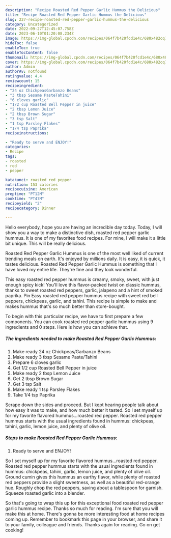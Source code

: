 ```yaml
---
description: "Recipe Roasted Red Pepper Garlic Hummus the Delicious"
title: "Recipe Roasted Red Pepper Garlic Hummus the Delicious"
slug: 227-recipe-roasted-red-pepper-garlic-hummus-the-delicious
category: Uncategorized
date: 2022-09-27T12:45:07.758Z
date: 2023-06-10T01:20:08.234Z
image: https://img-global.cpcdn.com/recipes/064f7b420fcd1e4c/680x482cq70/roasted-red-pepper-garlic-hummus-recipe-main-photo.jpg
hideToc: false
enableToc: true
enableTocContent: false
thumbnail: https://img-global.cpcdn.com/recipes/064f7b420fcd1e4c/680x482cq70/roasted-red-pepper-garlic-hummus-recipe-main-photo.jpg
cover: https://img-global.cpcdn.com/recipes/064f7b420fcd1e4c/680x482cq70/roasted-red-pepper-garlic-hummus-recipe-main-photo.jpg
author: Admin
authorAv: notfound
ratingvalue: 4.4
reviewcount: 15
recipeingredient:
- "24 oz ChickpeasGarbanzo Beans"
- "3 tbsp Sesame PasteTahini"
- "6 cloves garlic"
- "1/2 cup Roasted Bell Pepper in juice"
- "2 tbsp Lemon Juice"
- "2 tbsp Brown Sugar"
- "3 tsp Salt"
- "1 tsp Parsley Flakes"
- "1/4 tsp Paprika"
recipeinstructions:

- "Ready to serve and ENJOY!"
categories:
- Recipe
tags:
- roasted
- red
- pepper

katakunci: roasted red pepper 
nutrition: 153 calories
recipecuisine: American
preptime: "PT12M"
cooktime: "PT47M"
recipeyield: "2"
recipecategory: Dinner

---
```



Hello everybody, hope you are having an incredible day today. Today, I will show you a way to make a distinctive dish, roasted red pepper garlic hummus. It is one of my favorites food recipes. For mine, I will make it a little bit unique. This will be really delicious.

Roasted Red Pepper Garlic Hummus is one of the most well liked of current trending meals on earth. It's enjoyed by millions daily. It is easy, it is quick, it tastes delicious. Roasted Red Pepper Garlic Hummus is something that I have loved my entire life. They're fine and they look wonderful.

This easy roasted red pepper hummus is creamy, smoky, sweet, with just enough spicy kick! You&#39;ll love this flavor-packed twist on classic hummus, thanks to sweet roasted red peppers, garlic, jalapeno and a hint of smoked paprika. Pin Easy roasted red pepper hummus recipe with sweet red bell peppers, chickpeas, garlic, and tahini. This recipe is simple to make and makes hummus that&#39;s so much better than store-bought.


To begin with this particular recipe, we have to first prepare a few components. You can cook roasted red pepper garlic hummus using 9 ingredients and 0 steps. Here is how you can achieve that.

<!--inarticleads1-->

##### The ingredients needed to make Roasted Red Pepper Garlic Hummus:

1. Make ready 24 oz Chickpeas/Garbanzo Beans
1. Make ready 3 tbsp Sesame Paste/Tahini
1. Prepare 6 cloves garlic
1. Get 1/2 cup Roasted Bell Pepper in juice
1. Make ready 2 tbsp Lemon Juice
1. Get 2 tbsp Brown Sugar
1. Get 3 tsp Salt
1. Make ready 1 tsp Parsley Flakes
1. Take 1/4 tsp Paprika


Scrape down the sides and proceed. But I kept hearing people talk about how easy it was to make, and how much better it tasted. So I set myself up for my favorite flavored hummus…roasted red pepper. Roasted red pepper hummus starts with the usual ingredients found in hummus: chickpeas, tahini, garlic, lemon juice, and plenty of olive oil. 

<!--inarticleads2-->

##### Steps to make Roasted Red Pepper Garlic Hummus:


1. Ready to serve and ENJOY!

So I set myself up for my favorite flavored hummus…roasted red pepper. Roasted red pepper hummus starts with the usual ingredients found in hummus: chickpeas, tahini, garlic, lemon juice, and plenty of olive oil. Ground cumin gives this hummus an earthy flavor, while plenty of roasted red peppers provide a slight sweetness, as well as a beautiful red-orange hue. Roughly chop the red peppers, saving about a tablespoon for garnish. Squeeze roasted garlic into a blender. 

So that's going to wrap this up for this exceptional food roasted red pepper garlic hummus recipe. Thanks so much for reading. I'm sure that you will make this at home. There's gonna be more interesting food at home recipes coming up. Remember to bookmark this page in your browser, and share it to your family, colleague and friends. Thanks again for reading. Go on get cooking!
